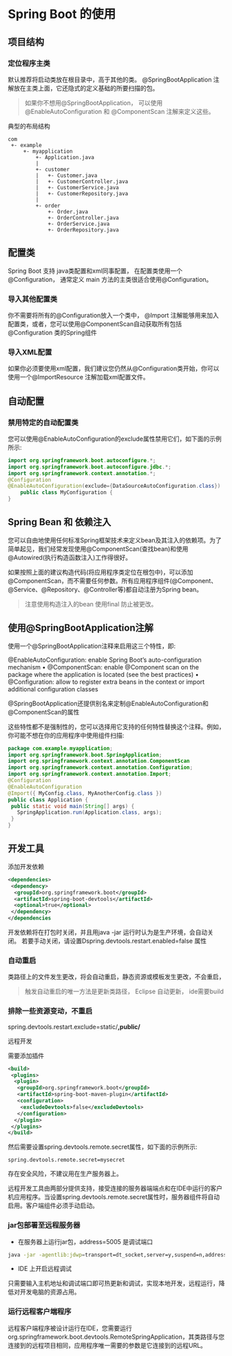 # Spring Boot 的使用

## 项目结构

### 定位程序主类

默认推荐将启动类放在根目录中，高于其他的类。 @SpringBootApplication 注解放在主类上面，它还隐式的定义基础的所要扫描的包。

> 如果你不想用@SpringBootApplication， 可以使用@EnableAutoConfiguration 和 @ComponentScan 注解来定义这些。

典型的布局结构

```
com
 +- example
     +- myapplication
         +- Application.java
         |
         +- customer
         |   +- Customer.java
         |   +- CustomerController.java
         |   +- CustomerService.java
         |   +- CustomerRepository.java
         |
         +- order
             +- Order.java
             +- OrderController.java
             +- OrderService.java
             +- OrderRepository.java
```



## 配置类

Spring Boot 支持 java类配置和xml同事配置， 在配置类使用一个@Configuration， 通常定义 main 方法的主类很适合使用@Configuration。

### 导入其他配置类

你不需要将所有的@Configuration放入一个类中， @Import 注解能够用来加入配置类，或者，您可以使用@ComponentScan自动获取所有包括 @Configuration 类的Spring组件

### 导入XML配置

如果你必须要使用xml配置，我们建议您仍然从@Configuration类开始，你可以使用一个@ImportResource 注解加载xml配置文件。



## 自动配置

### 禁用特定的自动配置类

您可以使用@EnableAutoConfiguration的exclude属性禁用它们，如下面的示例所示:

```java
import org.springframework.boot.autoconfigure.*;
import org.springframework.boot.autoconfigure.jdbc.*;
import org.springframework.context.annotation.*;
@Configuration
@EnableAutoConfiguration(exclude={DataSourceAutoConfiguration.class})
	public class MyConfiguration {
}

```



## Spring Bean 和 依赖注入

您可以自由地使用任何标准Spring框架技术来定义bean及其注入的依赖项。为了简单起见，我们经常发现使用@ComponentScan(查找bean)和使用@Autowired(执行构造函数注入)工作得很好。

如果按照上面的建议构造代码(将应用程序类定位在根包中)，可以添加@ComponentScan，而不需要任何参数。所有应用程序组件(@Component、@Service、@Repository、@Controller等)都自动注册为Spring bean。

> 注意使用构造注入的bean 使用final 防止被更改。

## 使用@SpringBootApplication注解

使用一个@SpringBootApplication注释来启用这三个特性，即:

 @EnableAutoConfiguration: enable Spring Boot’s auto-configuration mechanism
• @ComponentScan: enable @Component scan on the package where the application is located (see the best practices)
• @Configuration: allow to register extra beans in the context or import additional configuration classes

@SpringBootApplication还提供别名来定制@EnableAutoConfiguration和@ComponentScan的属性

这些特性都不是强制性的，您可以选择用它支持的任何特性替换这个注释。例如，你可能不想在你的应用程序中使用组件扫描:

```java
package com.example.myapplication;
import org.springframework.boot.SpringApplication;
import org.springframework.context.annotation.ComponentScan
import org.springframework.context.annotation.Configuration;
import org.springframework.context.annotation.Import;
@Configuration
@EnableAutoConfiguration
@Import({ MyConfig.class, MyAnotherConfig.class })
public class Application {
 public static void main(String[] args) {
   SpringApplication.run(Application.class, args);
 }
}
```



## 开发工具

添加开发依赖

```xml
<dependencies>
 <dependency>
  <groupId>org.springframework.boot</groupId>
  <artifactId>spring-boot-devtools</artifactId>
  <optional>true</optional>
 </dependency>
</dependencies
```

开发依赖将在打包时关闭，并且用java -jar 运行时认为是生产环境，会自动关闭。 若要手动关闭，请设置Dspring.devtools.restart.enabled=false 属性

### 自动重启

类路径上的文件发生更改，将会自动重启，静态资源或模板发生更改，不会重启，

> 触发自动重启的唯一方法是更新类路径， Eclipse 自动更新， ide需要build

### 排除一些资源变动，不重启

spring.devtools.restart.exclude=static/**,public/**

远程开发

需要添加插件

```xml
<build>
 <plugins>
  <plugin>
   <groupId>org.springframework.boot</groupId>
   <artifactId>spring-boot-maven-plugin</artifactId>
   <configuration>
    <excludeDevtools>false</excludeDevtools>
   </configuration>
  </plugin>
 </plugins>
</build>

```

然后需要设置spring.devtools.remote.secret属性，如下面的示例所示:

```properties
spring.devtools.remote.secret=mysecret
```

存在安全风险，不建议用在生产服务器上。

远程开发工具由两部分提供支持，接受连接的服务器端端点和在IDE中运行的客户机应用程序。当设置spring.devtools.remote.secret属性时，服务器组件将自动启用。客户端组件必须手动启动。

### jar包部署至远程服务器

* 在服务器上运行jar包，address=5005 是调试端口

```bash
java -jar -agentlib:jdwp=transport=dt_socket,server=y,suspend=n,address=5005 demo-0.0.1-SNAPSHOT.jar
```

* IDE 上开启远程调试

只需要输入主机地址和调试端口即可热更新和调试，实现本地开发，远程运行，降低对开发电脑的资源占用。



### 运行远程客户端程序

远程客户端程序被设计运行在IDE，您需要运行org.springframework.boot.devtools.RemoteSpringApplication，其类路径与您连接到的远程项目相同，应用程序唯一需要的参数是它连接到的远程URL。

